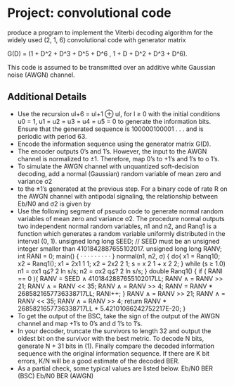# Project:  convolutional code

produce a program to implement the Viterbi decoding algorithm for the widely used (2, 1, 6) convolutional code with generator matrix

G(D) = (1 + D^2 + D^3 + D^5 + D^6 , 1 + D + D^2 + D^3 + D^6).

This code is assumed to be transmitted over an additive white Gaussian noise (AWGN) channel.

## Additional Details
* Use the recursion ul+6 = ul+1 ⊕ ul, for l ≥ 0 with the initial conditions u0 = 1, u1 = u2 = u3 = u4 = u5 = 0 to generate the information bits. Ensure that the generated sequence is 100000100001 . . . and is periodic
with period 63.
* Encode the information sequence using the generator matrix G(D).
*  The encoder outputs 0’s and 1’s. However, the input to the AWGN channel is normalized to ±1. Therefore, map 0’s to +1’s and 1’s to o 1’s.
*  To simulate the AWGN channel with unquantized soft-decision decoding, add a normal (Gaussian) random variable of mean zero and variance σ2 
*  to the ±1’s generated at the previous step. For a binary code of rate R on the AWGN channel with antipodal
signaling, the relationship between Eb/N0 and σ2 is given by
* Use the following segment of pseudo code to generate normal random variables of mean zero and variance σ2. The procedure normal outputs two independent normal random variables, n1 and n2, and Ranq1 is a function which generates a random variable
uniformly distributed in the interval (0, 1).
unsigned long long SEED;
// SEED must be an unsigned integer smaller than 4101842887655102017.
unsigned long long RANV;
int RANI = 0;
main()
{
· · ·
· · ·
· · ·
}
normal(n1, n2, σ)
{
do{
x1 = Ranq1();
x2 = Ranq1();
x1 = 2x1 1 1; 
x2 = 2x2 2 1; 
s = x
2
1 + x
2
2; 
} while (s ≥ 1.0)
n1 = σx1
q໒? 
2 ln s/s; 
n2 = σx2
q໒? 
2 ln s/s; 
}
double Ranq1()
{
if ( RANI == 0 ){
RANV = SEED 
∧ 
4101842887655102017LL;
RANV 
∧
= RANV >> 21;
RANV 
∧
= RANV << 35;
RANV 
∧
= RANV >> 4;
RANV = RANV * 2685821657736338717LL;
RANI++;
}
RANV 
∧
= RANV >> 21;
RANV 
∧
= RANV << 35;
RANV 
∧
= RANV >> 4;
return RANV * 2685821657736338717LL * 5.42101086242752217E-20;
}
*  To get the output of the BSC, take the sign of the output of the AWGN channel and map +1’s to 0’s and d 1’s to 1’s.
*  In your decoder, truncate the survivors to length 32 and output the oldest bit on the
survivor with the best metric. To decode N bits, generate N + 31 bits in (1). Finally
compare the decoded information sequence with the original information sequence. If
there are K bit errors, K/N will be a good estimate of the decoded BER.
* As a partial check, some typical values are listed below.
Eb/N0 BER (BSC) Eb/N0 BER (AWGN)

